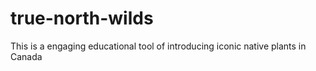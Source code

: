 # true-north-wilds
This is a engaging educational tool of introducing iconic native plants in Canada
